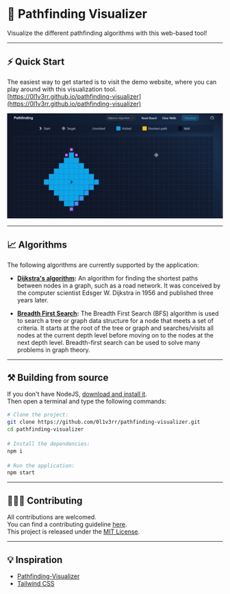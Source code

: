# 💫 Pathfinding Visualizer

<p>
  Visualize the different pathfinding algorithms with this web-based tool!
</p>

<hr>

## ⚡ Quick Start

The easiest way to get started is to visit the demo website, where you can play around with this visualization tool.  
[https://0l1v3rr.github.io/pathfinding-visualizer](https://0l1v3rr.github.io/pathfinding-visualizer)

<img src="./docs/screenshot-1.jpg" alt="screenshot">

<hr>

## 📈 Algorithms

The following algorithms are currently supported by the application:

- **[Dijkstra's algorithm](https://en.wikipedia.org/wiki/Dijkstra%27s_algorithm):** An algorithm for finding the shortest paths between nodes in a graph, such as a road network. It was conceived by the computer scientist Edsger W. Dijkstra in 1956 and published three years later.
<!-- - **[A\* search](https://en.wikipedia.org/wiki/A*_search_algorithm):** A graph traversal and path search algorithm used in many areas of computer science due to its completeness, optimality, and optimal efficiency. Unlike Dijkstra's algorithm, the A\* algorithm finds only the shortest path from a given source to a given destination, rather than the shortest path tree from a given source to all possible destinations. -->
- **[Breadth First Search](https://www.geeksforgeeks.org/breadth-first-search-or-bfs-for-a-graph/):** The Breadth First Search (BFS) algorithm is used to search a tree or graph data structure for a node that meets a set of criteria. It starts at the root of the tree or graph and searches/visits all nodes at the current depth level before moving on to the nodes at the next depth level. Breadth-first search can be used to solve many problems in graph theory.

<hr>

## ⚒️ Building from source

If you don't have NodeJS, [download and install it](https://nodejs.org/en/).  
Then open a terminal and type the following commands:

```sh
# Clone the project:
git clone https://github.com/0l1v3rr/pathfinding-visualizer.git
cd pathfinding-visualizer

# Install the dependencies:
npm i

# Run the application:
npm start
```

<hr>

## 🧑‍🤝‍🧑 Contributing

All contributions are welcomed.  
You can find a contributing guideline [here](CONTRIBUTING.md).  
This project is released under the [MIT License](LICENSE).

<hr>

## 💡 Inspiration

- [Pathfinding-Visualizer](https://github.com/clementmihailescu/Pathfinding-Visualizer)
- [Tailwind CSS](https://tailwindcss.com/)
